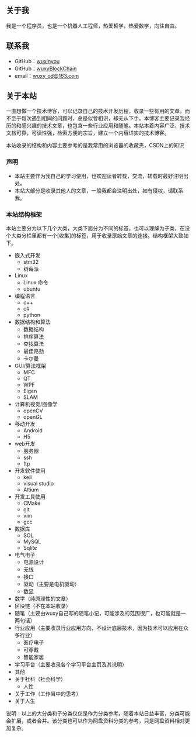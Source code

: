 


## 关于我

我是一个程序员，也是一个机器人工程师，热爱哲学，热爱数学，向往自由。


## 联系我

* GitHub：[wuxinyou](https://github.com/wuxinyou)
* GitHub：[wuxyBlockChain](https://github.com/wuxyBlockChain)
* email：wuxy_od@163.com


## 关于本站

一直想做一个技术博客，可以记录自己的技术开发历程，收录一些有用的文章，而不至于每次遇到相同的问题时，总是似曾相识，却无从下手。本博客主要记录我经历的和感兴趣的技术文章，也包含一些行业应用和随笔。本站本着内容广泛，技术文档可靠，可读性强，检索方便的宗旨，建立一个内容详实的技术博客。

本站收录的结构和内容主要参考的是我常用的浏览器的收藏夹，CSDN上的知识

### 声明

- 本站主要作为我自己的学习使用，也欢迎读者转载，交流，转载时最好注明出处。
- 本站大部分是收录其他人的文章，一般我都会注明出处，如有侵权，请联系我。

### 本站结构框架

本站主要分为以下几个大类，大类下面分为不同的标签，也可以理解为子类，在没个大类分栏里都有一个[收集]的标签，用于收录原始文章的连接。结构框架大致如下。


* 嵌入式开发
  - stm32
  - 树莓派
* Linux
  - Linux 命令
  - ubuntu
* 编程语言
  - c++
  - c#
  - python
* 数据结构和算法
  - 数据结构
  - 排序算法
  - 查找算法
  - 最佳路劲
  - 卡尔曼
* GUI/算法框架
  - MFC
  - QT
  - WPF
  - Eigen
  - SLAM
* 计算机视觉/图像学
  - openCV
  - openGL
* 移动开发
  - Android
  - H5
* web开发
  - 服务器
  - ssh
  - ftp
* 开发软件使用
  - keil
  - visual studio
  - Altium
* 开发工具使用
  - CMake
  - git
  - vim
  - gcc
* 数据库
  - SOL
  - MySQL
  - Sqlite
* 电气电子
  - 电源设计
  - 无线
  - 接口
  - 驱动（主要是电机驱动）
  - 数显
* 数学（纯原理性的文章）
* 区块链（不在本站收录）
* 随笔（主要由wuxy自己写的随笔小记，可能涉及的范围很广，也可能就是一两句话）
* 行业应用（主要收录行业应用方向，不设计底层技术，因为技术可以应用在众多行业）
  - 医疗电子
  - 可穿戴
  - 智能家居
* 学习平台（主要收录各个学习平台主页及其说明）
* 其他
* 关于社科（社会科学）
  - 人性
* 关于工作（工作当中的思考）
* 关于人生

说明：以上的大分类和子分类仅仅是作为分类参考。随着本站日益丰富，分类可能会扩展，或者合并。该分类也可以作为网盘资料分类的参考，只是网盘资料相对更加复杂。
